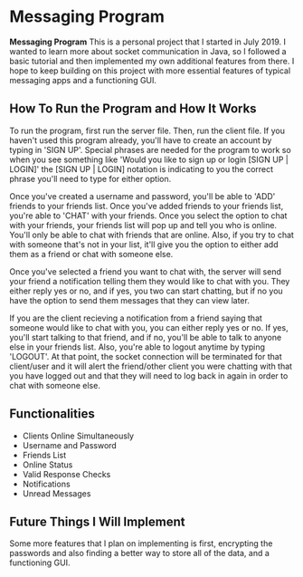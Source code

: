 # Messaging Program
****Messaging Program**** This is a personal project that I started in July 2019. I wanted to learn more about socket communication 
in Java, so I followed a basic tutorial and then implemented my own additional features from there. I hope to keep building on this
project with more essential features of typical messaging apps and a functioning GUI. 

## How To Run the Program and How It Works
To run the program, first run the server file. Then, run the client file. If you haven't used this program already, you'll have to 
create an account by typing in 'SIGN UP'. Special phrases are needed for the program to work so when you see something like 
'Would you like to sign up or login [SIGN UP | LOGIN]' the [SIGN UP | LOGIN] notation is indicating to you the correct phrase you'll
need to type for either option. 

Once you've created a username and password, you'll be able to 'ADD' friends to your friends list. Once
you've added friends to your friends list, you're able to 'CHAT' with your friends. Once you select the option to chat with your
friends, your friends list will pop up and tell you who is online. You'll only be able to chat with friends that are online. Also, if you try to chat with someone that's not in your list, it'll give you the option to either add them as a friend or chat with someone else. 

Once you've selected a friend you want to chat with, the server will send your friend a notification telling them they would like to chat with you. They either reply yes or no, and if yes, you two can start chatting, but if no you have the option to send them messages that they can view later. 

If you are the client recieving a notification from a friend saying that someone would like to chat with you, you can either reply yes or no. If yes, you'll start talking to that friend, and if no, you'll be able to talk to anyone else in your friends list. Also, you're able to logout anytime by typing 'LOGOUT'. At that point, the socket connection will be terminated for that client/user and it will alert the friend/other client you were chatting with that you have logged out and that they will need to log back in again in order to chat with someone else. 

## Functionalities
- Clients Online Simultaneously
- Username and Password
- Friends List
- Online Status
- Valid Response Checks
- Notifications
- Unread Messages

## Future Things I Will Implement
Some more features that I plan on implementing is first, encrypting the passwords and also finding a better way to store all of the data, and a functioning GUI.
